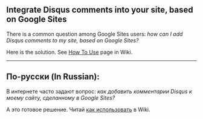 ## Integrate Disqus comments into your site, based on Google Sites

There is a common question among Google Sites users: *how can I add Disqus comments to my site, based on Google Sites?*

Here is the solution. See [How To Use](https://github.com/ayunami2000/GSite-Disqus/wiki/How-To-Use) page in Wiki.

----
## По-русски (In Russian):
В интернете часто задают вопрос: *как добавить комментарии Disqus к моему сайту, сделанному в Google Sites?*

А это готовое решение. Читай [как использовать](https://github.com/ayunami2000/GSite-Disqus/wiki/How-To-Use-(Rus)) в Wiki.
